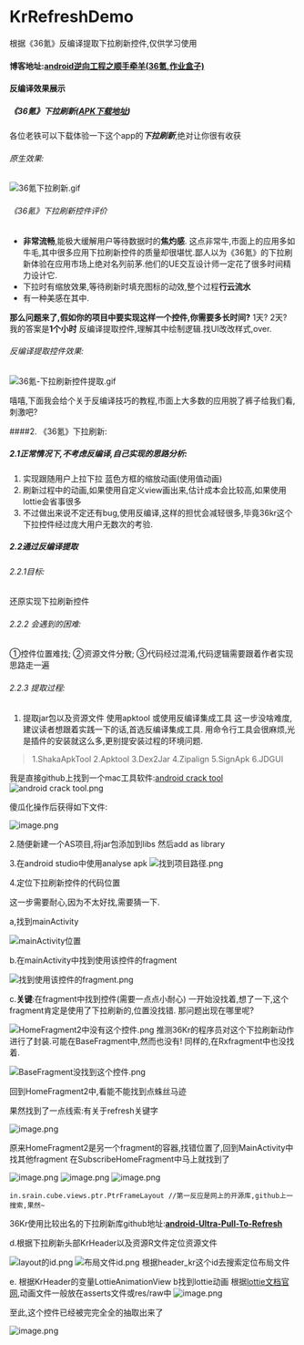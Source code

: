 # KrRefreshDemo
根据《36氪》反编译提取下拉刷新控件,仅供学习使用
#### 博客地址:[android逆向工程之顺手牵羊(36氪,作业盒子)](https://www.jianshu.com/p/e29a5aa4d49d)

####  反编译效果展示
#####  《36氪》下拉刷新([APK下载地址](http://download.36kr.com/)) 

各位老铁可以下载体验一下这个app的***下拉刷新***,绝对让你很有收获
###### 原生效果:
![36氪下拉刷新.gif](https://upload-images.jianshu.io/upload_images/1232173-71790b7ec1ca9dfe.gif)
###### 《36氪》下拉刷新控件评价
- **非常流畅**,能极大缓解用户等待数据时的**焦灼感**. 这点非常牛,市面上的应用多如牛毛,其中很多应用下拉刷新控件的质量却很堪忧.鄙人以为《36氪》的下拉刷新体验在应用市场上绝对名列前茅.他们的UE交互设计师一定花了很多时间精力设计它.
- 下拉时有缩放效果,等待刷新时填充图标的动效,整个过程**行云流水**
- 有一种美感在其中.

**那么问题来了,假如你的项目中要实现这样一个控件,你需要多长时间?**
1天? 2天?
我的答案是**1个小时**
反编译提取控件,理解其中绘制逻辑.找UI改改样式,over.


###### 反编译提取控件效果:
![36氪-下拉刷新控件提取.gif](https://upload-images.jianshu.io/upload_images/1232173-33437801eeba5a49.gif?imageMogr2/auto-orient/strip)


嘻嘻,下面我会给个关于反编译技巧的教程,市面上大多数的应用脱了裤子给我们看,刺激吧?

####2. 《36氪》下拉刷新:

##### 2.1正常情况下,不考虑反编译,自己实现的思路分析:
1. 实现跟随用户上拉下拉 蓝色方框的缩放动画(使用值动画)
2. 刷新过程中的动画,如果使用自定义view画出来,估计成本会比较高,如果使用lottie会省事很多
3. 不过做出来说不定还有bug,使用反编译,这样的担忧会减轻很多,毕竟36kr这个下拉控件经过庞大用户无数次的考验.



##### 2.2通过反编译提取
######  2.2.1目标:
还原实现下拉刷新控件
######  2.2.2 会遇到的困难:
 ①控件位置难找;
②资源文件分散;
③代码经过混淆,代码逻辑需要跟着作者实现思路走一遍
######  2.2.3 提取过程:
1. 提取jar包以及资源文件
使用apktool 或使用反编译集成工具
这一步没啥难度,建议读者想跟着实践一下的话,首选反编译集成工具.
用命令行工具会很麻烦,光是插件的安装就这么多,更别提安装过程的环境问题.
>1.ShakaApkTool
2.Apktool
3.Dex2Jar
4.Zipalign
5.SignApk
6.JDGUI

我是直接github上找到一个mac工具软件:[android crack tool]([https://github.com/Jermic/Android-Crack-Tool](https://github.com/Jermic/Android-Crack-Tool)
)
![android crack tool.png](https://upload-images.jianshu.io/upload_images/1232173-776f89d8469cef81.png?imageMogr2/auto-orient/strip%7CimageView2/2/w/1240)

傻瓜化操作后获得如下文件:

![image.png](https://upload-images.jianshu.io/upload_images/1232173-110f8f90796362a3.png?imageMogr2/auto-orient/strip%7CimageView2/2/w/1240)

2.随便新建一个AS项目,将jar包添加到libs 然后add as library

3.在android studio中使用analyse apk
![找到项目路径.png](https://upload-images.jianshu.io/upload_images/1232173-f11a9083cb65f918.png?imageMogr2/auto-orient/strip%7CimageView2/2/w/1240)

4.定位下拉刷新控件的代码位置

这一步需要耐心,因为不太好找,需要猜一下.

a,找到mainActivity

![mainActivity位置](https://upload-images.jianshu.io/upload_images/1232173-acf68506c4b2bde0.png?imageMogr2/auto-orient/strip%7CimageView2/2/w/1240)

b.在mainActivity中找到使用该控件的fragment

![找到使用该控件的fragment.png](https://upload-images.jianshu.io/upload_images/1232173-a1922d6e01e8c8bd.png?imageMogr2/auto-orient/strip%7CimageView2/2/w/1240)


c.**关键**:在fragment中找到控件(需要一点点小耐心)
一开始没找着,想了一下,这个fragment肯定是使用了下拉刷新的,位置没找错.
那问题出现在哪里呢?

![HomeFragment2中没有这个控件.png](https://upload-images.jianshu.io/upload_images/1232173-b2bf2a0084141e75.png?imageMogr2/auto-orient/strip%7CimageView2/2/w/1240)
推测36Kr的程序员对这个下拉刷新动作进行了封装.可能在BaseFragment中,然而也没有!
同样的,在Rxfragment中也没找着.

![BaseFragment没找到这个控件.png](https://upload-images.jianshu.io/upload_images/1232173-d375506982b87a7b.png?imageMogr2/auto-orient/strip%7CimageView2/2/w/1240)

回到HomeFragment2中,看能不能找到点蛛丝马迹

果然找到了一点线索:有关于refresh关键字

![image.png](https://upload-images.jianshu.io/upload_images/1232173-eb3c79355423172a.png?imageMogr2/auto-orient/strip%7CimageView2/2/w/1240)

原来HomeFragment2是另一个fragment的容器,找错位置了,回到MainActivity中找其他fragment
在SubscribeHomeFragment中马上就找到了

![image.png](https://upload-images.jianshu.io/upload_images/1232173-4de22aa7ee09e148.png?imageMogr2/auto-orient/strip%7CimageView2/2/w/1240)
![image.png](https://upload-images.jianshu.io/upload_images/1232173-b604ef4c41bce2dc.png?imageMogr2/auto-orient/strip%7CimageView2/2/w/1240)
![image.png](https://upload-images.jianshu.io/upload_images/1232173-4a218cfe4d3692c8.png?imageMogr2/auto-orient/strip%7CimageView2/2/w/1240)
```
in.srain.cube.views.ptr.PtrFrameLayout //第一反应是网上的开源库,github上一搜索,果然~
````
36Kr使用比较出名的下拉刷新库github地址:**[android-Ultra-Pull-To-Refresh](https://github.com/liaohuqiu/android-Ultra-Pull-To-Refresh)**

d.根据下拉刷新头部KrHeader以及资源R文件定位资源文件

![layout的id.png](https://upload-images.jianshu.io/upload_images/1232173-b5100e6fc4cd7a0c.png?imageMogr2/auto-orient/strip%7CimageView2/2/w/1240)
![布局文件id.png](https://upload-images.jianshu.io/upload_images/1232173-99933818c6ce9010.png?imageMogr2/auto-orient/strip%7CimageView2/2/w/1240)
根据header_kr这个id去搜索定位布局文件

e. 根据KrHeader的变量LottieAnimationView b找到lottie动画
根据[lottie文档官网](http://airbnb.io/lottie/android/android.html#getting-started),动画文件一般放在asserts文件或res/raw中
![image.png](https://upload-images.jianshu.io/upload_images/1232173-fe7acde070d5ed5e.png?imageMogr2/auto-orient/strip%7CimageView2/2/w/1240)


至此,这个控件已经被完完全全的抽取出来了

![image.png](https://upload-images.jianshu.io/upload_images/1232173-016b38467acceca2.png?imageMogr2/auto-orient/strip%7CimageView2/2/w/1240)
